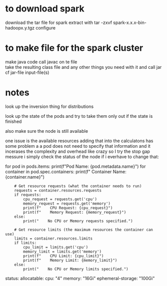 # to download spark
download the tar file for spark
extract with tar -zxvf spark-x.x.x-bin-hadoopx.y.tgz
configure

# to make file for the spark cluster
make java code
call javac on te file  
take the resulting class file and any other things you need with it and call
jar cf jar-file input-file(s)
# notes

look up the inversion thing for distributions

look up the state of the pods and try to take them only out if the state is finished

also make sure the node is still available

one issue is the available resources adding that into the calculatons has some problem a a pod does not need to specify that information and it incerases the complexity and overhead like crazy so I try the stop gap messure i simply check the status of the node if i everhave to change that:

for pod in pods.items:
    print(f"Pod Name: {pod.metadata.name}")
    for container in pod.spec.containers:
        print(f"  Container Name: {container.name}")
        
        # Get resource requests (what the container needs to run)
        requests = container.resources.requests
        if requests:
            cpu_request = requests.get('cpu')
            memory_request = requests.get('memory')
            print(f"    CPU Request: {cpu_request}")
            print(f"    Memory Request: {memory_request}")
        else:
            print("    No CPU or Memory requests specified.")
        
        # Get resource limits (the maximum resources the container can use)
        limits = container.resources.limits
        if limits:
            cpu_limit = limits.get('cpu')
            memory_limit = limits.get('memory')
            print(f"    CPU Limit: {cpu_limit}")
            print(f"    Memory Limit: {memory_limit}")
        else:
            print("    No CPU or Memory limits specified.")

status:
  allocatable:
    cpu: "4"
    memory: "16Gi"
    ephemeral-storage: "100Gi"

